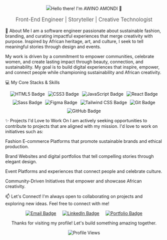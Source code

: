 <div align="center">
<img src="[[https://avatars.githubusercontent.com/u/226698425?v=4&size=40](https://avatars.githubusercontent.com/u/226698425?v=4)](https://avatars.githubusercontent.com/u/226698425?s=400&u=1a9a1eee15922379e572440e42f15f9e9d612929&v=4)"
<h1 style="font-size: 2.5em; color: #333;">Hello there! I'm AWINO AMONDI 👋</h1>
<p style="font-size: 1.2em; color: #555;">Front-End Engineer | Storyteller | Creative Technologist</p>
</div>

🎨 About Me
I am a software engineer passionate about sustainable fashion, branding, and curating impactful experiences that merge creativity with purpose. Inspired by African heritage, art, and culture, I seek to tell meaningful stories through design and events.

My work is driven by a commitment to empower communities, celebrate women, and create lasting impact through beauty, connection, and sustainability. My goal is to build digital experiences that inspire, empower, and connect people while championing sustainability and African creativity.

💻 My Core Stacks & Skills
<p style="display: flex; flex-wrap: wrap; justify-content: center; gap: 10px;">
<img src="https://www.google.com/search?q=https://img.shields.io/badge/HTML5-E34F26%3Fstyle%3Dfor-the-badge%26logo%3Dhtml5%26logoColor%3Dwhite" alt="HTML5 Badge">
<img src="https://www.google.com/search?q=https://img.shields.io/badge/CSS3-1572B6%3Fstyle%3Dfor-the-badge%26logo%3Dcss3%26logoColor%3Dwhite" alt="CSS3 Badge">
<img src="https://www.google.com/search?q=https://img.shields.io/badge/JavaScript-F7DF1E%3Fstyle%3Dfor-the-badge%26logo%3Djavascript%26logoColor%3Dblack" alt="JavaScript Badge">
<img src="https://www.google.com/search?q=https://img.shields.io/badge/React-61DAFB%3Fstyle%3Dfor-the-badge%26logo%3Dreact%26logoColor%3Dblack" alt="React Badge">
<img src="https://www.google.com/search?q=https://img.shields.io/badge/Sass-CC6699%3Fstyle%3Dfor-the-badge%26logo%3Dsass%26logoColor%3Dwhite" alt="Sass Badge">
<img src="https://img.shields.io/badge/Figma-F24E1E?style=for-the-badge&logo=figma&logoColor=white" alt="Figma Badge">
<img src="https://www.google.com/search?q=https://img.shields.io/badge/Tailwind CSS-38B2AC?style=for-the-badge&logo=tailwind-css&logoColor=white" alt="Tailwind CSS Badge">
<img src="https://www.google.com/search?q=https://img.shields.io/badge/Git-F05032%3Fstyle%3Dfor-the-badge%26logo%3Dgit%26logoColor%3Dwhite" alt="Git Badge">
<img src="https://www.google.com/search?q=https://img.shields.io/badge/GitHub-181717%3Fstyle%3Dfor-the-badge%26logo%3Dgithub%26logoColor%3Dwhite" alt="GitHub Badge">
</p>

✨ Projects I'd Love to Work On
I am actively seeking opportunities to contribute to projects that are aligned with my mission. I'd love to work on initiatives such as:

Fashion E-commerce Platforms that promote sustainable brands and ethical production.

Brand Websites and digital portfolios that tell compelling stories through elegant design.

Event Platforms and experiences that connect people and celebrate culture.

Community-Driven Initiatives that empower and showcase African creativity.

📫 Let's Connect!
I'm always open to collaborating on projects and exploring new ideas. Feel free to connect with me!

<p style="display: flex; justify-content: center; gap: 20px;">
<a href="mailto:your.email@example.com" target="_blank">
<img src="https://www.google.com/search?q=https://img.shields.io/badge/Email-D14836%3Fstyle%3Dfor-the-badge%26logo%3Dgmail%26logoColor%3Dwhite" alt="Email Badge">
</a>
<a href="https://linkedin.com/in/your-profile" target="_blank">
<img src="https://www.google.com/search?q=https://img.shields.io/badge/LinkedIn-0A66C2%3Fstyle%3Dfor-the-badge%26logo%3Dlinkedin%26logoColor%3Dwhite" alt="LinkedIn Badge">
</a>
<a href="https://www.google.com/search?q=https://your-portfolio-website.com" target="_blank">
<img src="https://www.google.com/search?q=https://img.shields.io/badge/Portfolio-4F7942%3Fstyle%3Dfor-the-badge%26logo%3Dnetlify%26logoColor%3Dwhite" alt="Portfolio Badge">
</a>
</p>

<div align="center">
<p>Thanks for visiting my profile! Let's build something amazing together.</p>
<img src="https://www.google.com/search?q=https://komarev.com/ghpvc/%3Fusername%3DYourGitHubUsername%26label%3DProfile%2520views%26color%3D0e75b2%26style%3Dflat" alt="Profile Views">
</div>
